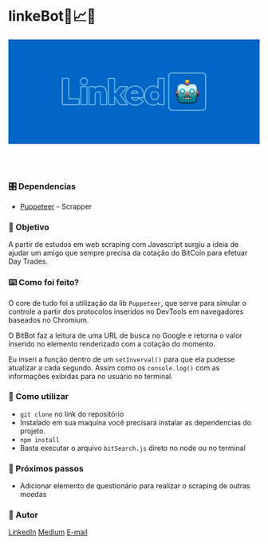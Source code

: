 # linkeBot🤖📈💲
![cover](./cover.png)

<br />

<br />
 
### 🎛️ Dependencias
 
- [Puppeteer](https://pptr.dev/) - Scrapper

 
### 🎯 Objetivo
A partir de estudos em web scraping com Javascript surgiu a ideia de ajudar um amigo que sempre precisa da cotação do BitCoin para efetuar Day Trades.
 
 
### ⌨️ Como foi feito?

O core de tudo foi a utilização da lib `Puppeteer`, que serve para simular o controle a partir dos protocolos inseridos no DevTools em navegadores baseados no Chromium.

O BitBot faz a leitura de uma URL de busca no Google e retorna o valor inserido no elemento renderizado com a cotação do momento.

Eu inseri a função dentro de um `setInverval()` para que ela pudesse atualizar a cada segundo. Assim como os `console.log()` com as informações exibidas para no usuário no terminal.

### 🔎 Como utilizar

- `git clone` no link do repositório
- Instalado em sua maquína você precisará instalar as dependencias do projeto.
- `npm install`
- Basta executar o arquivo `bitSearch.js` direto no node ou no terminal


 
### 🔧 Próximos passos
 
- Adicionar elemento de questionário para realizar o scraping de outras moedas


### 🎨 Autor

[LinkedIn](https://www.linkedin.com/in/fabiodeandrad/) 
[Medium](https://medium.com/@fabioscript)
[E-mail](fabiodeandradecontato@gmail.com)